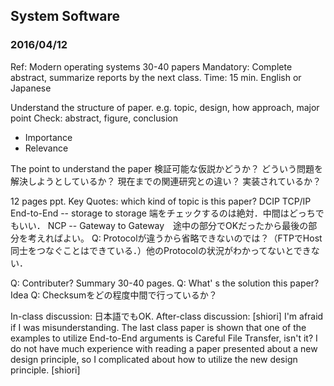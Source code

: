 ## System Software

### 2016/04/12  
Ref: Modern operating systems
30-40 papers
Mandatory: Complete abstract, summarize reports by the next class.
Time: 15 min. English or Japanese

Understand the structure of paper. e.g. topic, design, how approach, major point
Check: abstract, figure, conclusion
- Importance
- Relevance

The point to understand the paper
検証可能な仮説かどうか？
どういう問題を解決しようとしているか？
現在までの関連研究との違い？
実装されているか？

12 pages ppt.
Key Quotes: which kind of topic is this paper?
DCIP TCP/IP
End-to-End -- storage to storage 端をチェックするのは絶対．中間はどっちでもいい．
NCP -- Gateway to Gateway　途中の部分でOKだったから最後の部分を考えればよい。
Q: Protocolが違うから省略できないのでは？（FTPでHost同士をつなぐことはできている．）他のProtocolの状況がわかってないとできない．

Q: Contributer? Summary 30-40 pages.
Q: What' s the solution this paper? Idea
Q: Checksumをどの程度中間で行っているか？

In-class discussion: 日本語でもOK.
After-class discussion:
[shiori] I'm afraid if I was misunderstanding. The last class paper is shown that one of the examples to utilize End-to-End arguments is Careful File Transfer, isn't it? I do not have much experience with reading a paper presented about a new design principle, so I complicated about how to utilize the new design principle. [shiori]
